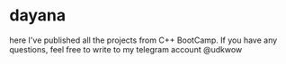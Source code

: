 # dayana
here I've published all the projects from C++ BootCamp. If you have any questions, feel free to write to my telegram account @udkwow
